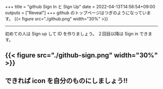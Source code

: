+++
title = "github Sign In と Sign Up"
date = 2022-04-13T14:56:54+09:00
outputs = ["Reveal"]
+++
github のトップページはつぎのようになっています。
{{< figure src="./github.png" width="30%" >}}

---

初めての人は Sign up して ID を作りましょう。
２回目以降は Sign in できます。

{{< figure src="./github-sign.png" width="30%" >}}
---

できれば icon を自分のものにしましょう!!
---
